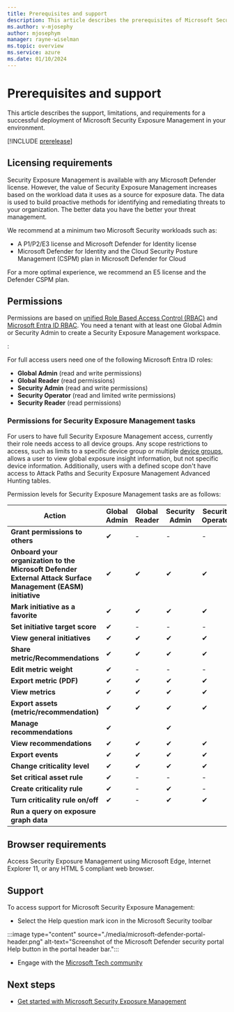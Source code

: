 ```yaml
---
title: Prerequisites and support
description: This article describes the prerequisites of Microsoft Security Exposure Management.
ms.author: v-mjosephy
author: mjosephym
manager: rayne-wiselman
ms.topic: overview
ms.service: azure
ms.date: 01/10/2024
---
```


# Prerequisites and support

This article describes the support, limitations, and requirements for a successful deployment of Microsoft Security Exposure Management in your environment.

[!INCLUDE [prerelease](../includes//prerelease.md)]

## Licensing requirements

Security Exposure Management is available with any Microsoft Defender license. However, the value of Security Exposure Management increases based on the workload data it uses as a source for exposure data. The data is used to build proactive methods for identifying and remediating threats to your organization. The better data you have the better your threat management.

We recommend at a minimum two Microsoft Security workloads such as:

- A P1/P2/E3 license and Microsoft Defender for Identity license
- Microsoft Defender for Identity and the Cloud Security Posture Management (CSPM) plan in Microsoft Defender for Cloud

For a more optimal experience, we recommend an E5 license and the Defender CSPM plan.

## Permissions

Permissions are based on [unified Role Based Access Control (RBAC)](/microsoft-365/security/defender/manage-rbac.md) and [Microsoft Entra ID RBAC](/entra/identity/role-based-access-control/custom-overview). You need a tenant with at least one Global Admin or Security Admin to create a Security Exposure Management workspace.
<!--To assign Microsoft Entra ID roles, see [Assign Microsoft Entra roles to users](/entra/identity/role-based-access-control/manage-roles-portal). For more information about required permissions, see Role groups.-->
<!-- Is this correct?-->
<!-- -- get url>
Users might be assigned one of the following global roles in Microsoft Entra ID to access the full experience<!--is this the right word to use?-->:
For full access users need one of the following Microsoft Entra ID roles:

- **Global Admin** (read and write permissions)
- **Global Reader** (read permissions)
- **Security Admin** (read and write permissions)
- **Security Operator** (read and limited write permissions)
- **Security Reader** (read permissions)

### Permissions for Security Exposure Management tasks

For users to have full Security Exposure Management access, currently their role needs access to all device groups. Any scope restrictions to access, such as limits to a specific device group or multiple [device groups](/microsoft-365/security//defender-endpoint/machine-groups), allows a user to view global exposure insight information, but not specific device information. Additionally, users with a defined scope don't have access to Attack Paths and Security Exposure Management Advanced Hunting tables.

Permission levels for Security Exposure Management tasks are as follows:

| Action| Global Admin |Global Reader | Security Admin  | Security Operator | Security Reader |
|---------|---------|---------|---------|---------|---------|
| **Grant permissions to others** | ✔       |  -       |   -      | - | -|
|  **Onboard your organization to the Microsoft Defender External Attack Surface Management (EASM) initiative**   | ✔       |  ✔       |   ✔      | ✔ | ✔ |
|  **Mark initiative as a favorite**   | ✔       |  ✔       |   ✔      | ✔ | ✔ |
| **Set initiative target score** | ✔       |  -       |   -      | - | - |
|  **View general initiatives**  | ✔       |  ✔       |   ✔      | ✔ | ✔ |
|  **Share metric/Recommendations**   | ✔       |  ✔       |   ✔      | ✔ | ✔ |
| **Edit metric weight** | ✔       |  -       |   -      | - | - |
| **Export metric (PDF)** | ✔       |  ✔       |   ✔      | ✔ | ✔ |
|  **View metrics**  | ✔       |  ✔       |   ✔      | ✔ | ✔ |
| **Export assets (metric/recommendation)**  | ✔       |  ✔       |   ✔      | ✔ | ✔ |
|  **Manage recommendations**  |    ✔    |   |  ✔  |         |  |
|  **View recommendations**  | ✔       |  ✔       |   ✔      | ✔ | ✔ |
|  **Export events**  | ✔       |  ✔       |   ✔      | ✔ | ✔ |
|  **Change criticality level**  | ✔       |  ✔       |   ✔      | ✔ | ✔ |
| **Set critical asset rule** | ✔       |  -       |   -      | - | - |
|  **Create criticality rule**  | ✔       |    -    |   ✔      | - | - |
|  **Turn criticality rule on/off**  | ✔       |    -    |   ✔      | ✔ | - |
|  **Run a query on exposure graph data**  |        |        |         |  | |

<!--| **View security initiatives such as External Attack Surface Protection** | ✔  |-|✔ |- |- |-->
<!--|  **Resolve Attack Path** tbd- unclear if this is recommendations |        |        |         |  |-->

## Browser requirements

Access Security Exposure Management using Microsoft Edge, Internet Explorer 11, or any HTML 5 compliant web browser.
<!--###  US government customers-->

## Support

To access support for Microsoft Security Exposure Management:

- Select the Help question mark icon in the Microsoft Security toolbar

:::image type="content" source="./media/microsoft-defender-portal-header.png" alt-text="Screenshot of the Microsoft Defender security portal Help button in the portal header bar.":::

- Engage with the [Microsoft Tech community](https://techcommunity.microsoft.com/)  
<!--an exact url once it exists-->

<!--images -->
## Next steps

- [Get started with Microsoft Security Exposure Management](get-started-exposure-management.md)
